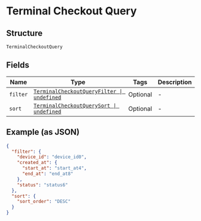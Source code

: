 
# Terminal Checkout Query

## Structure

`TerminalCheckoutQuery`

## Fields

| Name | Type | Tags | Description |
|  --- | --- | --- | --- |
| `filter` | [`TerminalCheckoutQueryFilter \| undefined`](/doc/models/terminal-checkout-query-filter.md) | Optional | - |
| `sort` | [`TerminalCheckoutQuerySort \| undefined`](/doc/models/terminal-checkout-query-sort.md) | Optional | - |

## Example (as JSON)

```json
{
  "filter": {
    "device_id": "device_id0",
    "created_at": {
      "start_at": "start_at4",
      "end_at": "end_at8"
    },
    "status": "status6"
  },
  "sort": {
    "sort_order": "DESC"
  }
}
```

